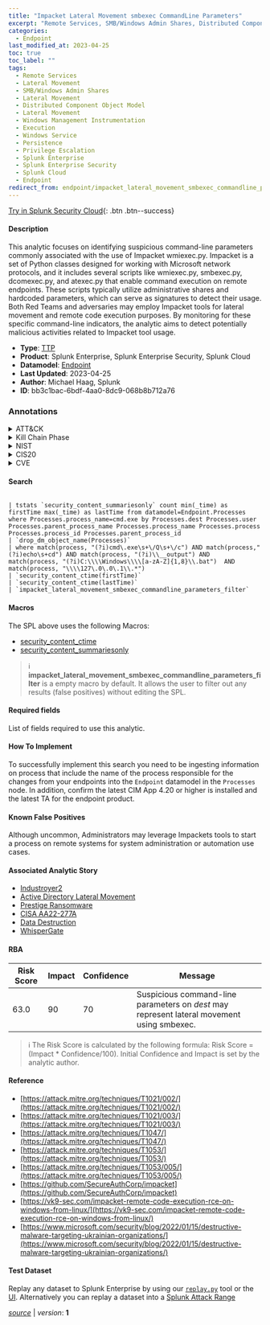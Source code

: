 ```yaml
---
title: "Impacket Lateral Movement smbexec CommandLine Parameters"
excerpt: "Remote Services, SMB/Windows Admin Shares, Distributed Component Object Model, Windows Management Instrumentation, Windows Service"
categories:
  - Endpoint
last_modified_at: 2023-04-25
toc: true
toc_label: ""
tags:
  - Remote Services
  - Lateral Movement
  - SMB/Windows Admin Shares
  - Lateral Movement
  - Distributed Component Object Model
  - Lateral Movement
  - Windows Management Instrumentation
  - Execution
  - Windows Service
  - Persistence
  - Privilege Escalation
  - Splunk Enterprise
  - Splunk Enterprise Security
  - Splunk Cloud
  - Endpoint
redirect_from: endpoint/impacket_lateral_movement_smbexec_commandline_parameters/
---
```




[Try in Splunk Security Cloud](https://www.splunk.com/en_us/cyber-security.html){: .btn .btn--success}

#### Description

This analytic focuses on identifying suspicious command-line parameters commonly associated with the use of Impacket wmiexec.py. Impacket is a set of Python classes designed for working with Microsoft network protocols, and it includes several scripts like wmiexec.py, smbexec.py, dcomexec.py, and atexec.py that enable command execution on remote endpoints. These scripts typically utilize administrative shares and hardcoded parameters, which can serve as signatures to detect their usage. Both Red Teams and adversaries may employ Impacket tools for lateral movement and remote code execution purposes. By monitoring for these specific command-line indicators, the analytic aims to detect potentially malicious activities related to Impacket tool usage.

- **Type**: [TTP](https://github.com/splunk/security_content/wiki/Detection-Analytic-Types)
- **Product**: Splunk Enterprise, Splunk Enterprise Security, Splunk Cloud
- **Datamodel**: [Endpoint](https://docs.splunk.com/Documentation/CIM/latest/User/Endpoint)
- **Last Updated**: 2023-04-25
- **Author**: Michael Haag, Splunk
- **ID**: bb3c1bac-6bdf-4aa0-8dc9-068b8b712a76

### Annotations
<details>
  <summary>ATT&CK</summary>

<div markdown="1">

#### [ATT&CK](https://attack.mitre.org/)

| ID          | Technique   | Tactic         |
| ----------- | ----------- |--------------- |
| [T1021](https://attack.mitre.org/techniques/T1021/) | Remote Services | Lateral Movement |

| [T1021.002](https://attack.mitre.org/techniques/T1021/002/) | SMB/Windows Admin Shares | Lateral Movement |

| [T1021.003](https://attack.mitre.org/techniques/T1021/003/) | Distributed Component Object Model | Lateral Movement |

| [T1047](https://attack.mitre.org/techniques/T1047/) | Windows Management Instrumentation | Execution |

| [T1543.003](https://attack.mitre.org/techniques/T1543/003/) | Windows Service | Persistence, Privilege Escalation |

</div>
</details>


<details>
  <summary>Kill Chain Phase</summary>

<div markdown="1">

* Exploitation
* Installation


</div>
</details>


<details>
  <summary>NIST</summary>

<div markdown="1">

* DE.CM



</div>
</details>

<details>
  <summary>CIS20</summary>

<div markdown="1">

* CIS 10



</div>
</details>

<details>
  <summary>CVE</summary>

<div markdown="1">


</div>
</details>


#### Search

```

| tstats `security_content_summariesonly` count min(_time) as firstTime max(_time) as lastTime from datamodel=Endpoint.Processes where Processes.process_name=cmd.exe by Processes.dest Processes.user Processes.parent_process_name Processes.process_name Processes.process Processes.process_id Processes.parent_process_id 
| `drop_dm_object_name(Processes)` 
| where match(process, "(?i)cmd\.exe\s+\/Q\s+\/c") AND match(process,"(?i)echo\s+cd") AND match(process, "(?i)\\__output") AND  match(process, "(?i)C:\\\\Windows\\\\[a-zA-Z]{1,8}\\.bat")  AND match(process, "\\\\127\.0\.0\.1\\.*") 
| `security_content_ctime(firstTime)` 
| `security_content_ctime(lastTime)` 
| `impacket_lateral_movement_smbexec_commandline_parameters_filter`
```

#### Macros
The SPL above uses the following Macros:
* [security_content_ctime](https://github.com/splunk/security_content/blob/develop/macros/security_content_ctime.yml)
* [security_content_summariesonly](https://github.com/splunk/security_content/blob/develop/macros/security_content_summariesonly.yml)

> :information_source:
> **impacket_lateral_movement_smbexec_commandline_parameters_filter** is a empty macro by default. It allows the user to filter out any results (false positives) without editing the SPL.



#### Required fields
List of fields required to use this analytic.



#### How To Implement
To successfully implement this search you need to be ingesting information on process that include the name of the process responsible for the changes from your endpoints into the `Endpoint` datamodel in the `Processes` node. In addition, confirm the latest CIM App 4.20 or higher is installed and the latest TA for the endpoint product.
#### Known False Positives
Although uncommon, Administrators may leverage Impackets tools to start a process on remote systems for system administration or automation use cases.

#### Associated Analytic Story
* [Industroyer2](/stories/industroyer2)
* [Active Directory Lateral Movement](/stories/active_directory_lateral_movement)
* [Prestige Ransomware](/stories/prestige_ransomware)
* [CISA AA22-277A](/stories/cisa_aa22-277a)
* [Data Destruction](/stories/data_destruction)
* [WhisperGate](/stories/whispergate)




#### RBA

| Risk Score  | Impact      | Confidence   | Message      |
| ----------- | ----------- |--------------|--------------|
| 63.0 | 90 | 70 | Suspicious command-line parameters on $dest$ may represent lateral movement using smbexec. |


> :information_source:
> The Risk Score is calculated by the following formula: Risk Score = (Impact * Confidence/100). Initial Confidence and Impact is set by the analytic author.


#### Reference

* [https://attack.mitre.org/techniques/T1021/002/](https://attack.mitre.org/techniques/T1021/002/)
* [https://attack.mitre.org/techniques/T1021/003/](https://attack.mitre.org/techniques/T1021/003/)
* [https://attack.mitre.org/techniques/T1047/](https://attack.mitre.org/techniques/T1047/)
* [https://attack.mitre.org/techniques/T1053/](https://attack.mitre.org/techniques/T1053/)
* [https://attack.mitre.org/techniques/T1053/005/](https://attack.mitre.org/techniques/T1053/005/)
* [https://github.com/SecureAuthCorp/impacket](https://github.com/SecureAuthCorp/impacket)
* [https://vk9-sec.com/impacket-remote-code-execution-rce-on-windows-from-linux/](https://vk9-sec.com/impacket-remote-code-execution-rce-on-windows-from-linux/)
* [https://www.microsoft.com/security/blog/2022/01/15/destructive-malware-targeting-ukrainian-organizations/](https://www.microsoft.com/security/blog/2022/01/15/destructive-malware-targeting-ukrainian-organizations/)



#### Test Dataset
Replay any dataset to Splunk Enterprise by using our [`replay.py`](https://github.com/splunk/attack_data#using-replaypy) tool or the [UI](https://github.com/splunk/attack_data#using-ui).
Alternatively you can replay a dataset into a [Splunk Attack Range](https://github.com/splunk/attack_range#replay-dumps-into-attack-range-splunk-server)




[*source*](https://github.com/splunk/security_content/tree/develop/detections/endpoint/impacket_lateral_movement_smbexec_commandline_parameters.yml) \| *version*: **1**